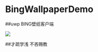 # BingWallpaperDemo
##uwp BING壁纸客户端

![](http://github.com/Night-Dawn/BingWallpaper/raw/master/Assets/welcome)





##才疏学浅 不吝赐教
